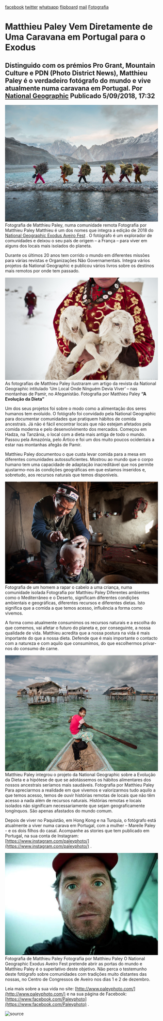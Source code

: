 [facebook](https://www.facebook.com/sharer/sharer.php?u=https%3A%2F%2Fwww.natgeo.pt%2Ffotografia%2F2018%2F09%2Fmatthieu-paley-vem-diretamente-de-uma-caravana-em-portugal-para-o-exodus) [twitter](https://twitter.com/share?url=https%3A%2F%2Fwww.natgeo.pt%2Ffotografia%2F2018%2F09%2Fmatthieu-paley-vem-diretamente-de-uma-caravana-em-portugal-para-o-exodus&via=natgeo&text=Matthieu%20Paley%20Vem%20Diretamente%20de%20Uma%20Caravana%20em%20Portugal%20para%20o%20Exodus) [whatsapp](https://web.whatsapp.com/send?text=https%3A%2F%2Fwww.natgeo.pt%2Ffotografia%2F2018%2F09%2Fmatthieu-paley-vem-diretamente-de-uma-caravana-em-portugal-para-o-exodus) [flipboard](https://share.flipboard.com/bookmarklet/popout?v=2&title=Matthieu%20Paley%20Vem%20Diretamente%20de%20Uma%20Caravana%20em%20Portugal%20para%20o%20Exodus&url=https%3A%2F%2Fwww.natgeo.pt%2Ffotografia%2F2018%2F09%2Fmatthieu-paley-vem-diretamente-de-uma-caravana-em-portugal-para-o-exodus) [mail](mailto:?subject=NatGeo&body=https%3A%2F%2Fwww.natgeo.pt%2Ffotografia%2F2018%2F09%2Fmatthieu-paley-vem-diretamente-de-uma-caravana-em-portugal-para-o-exodus%20-%20Matthieu%20Paley%20Vem%20Diretamente%20de%20Uma%20Caravana%20em%20Portugal%20para%20o%20Exodus) [Fotografia](https://www.natgeo.pt/fotografia) 
# Matthieu Paley Vem Diretamente de Uma Caravana em Portugal para o Exodus 
## Distinguido com os prémios Pro Grant, Mountain Culture e PDN (Photo District News), Matthieu Paley é o verdadeiro fotógrafo do mundo e vive atualmente numa caravana em Portugal. Por [National Geographic](https://www.natgeo.pt/autor/national-geographic) Publicado 5/09/2018, 17:32 
![Fotografia de Matthieu Paley, numa comunidade remota](img/files_styles_image_00_public_mathieu_0palley_0.jpg)
Fotografia de Matthieu Paley, numa comunidade remota Fotografia por Matthieu Paley Matthieu é um dos nomes que integra a edição de 2018 do [National Geographic Exodus Aveiro Fest](https://www.natgeo.pt/exodus) . O fotógrafo é um explorador de comunidades e deixou o seu país de origem – a França – para viver em alguns dos locais mais isolados do planeta. 

Durante os últimos 20 anos tem corrido o mundo em diferentes missões para várias revistas e Organizações Não Governamentais. Integra vários projetos da National Geographic e publicou vários livros sobre os destinos mais remotos por onde tem passado. 

![Fotografia nas montanhas de Pamir, no Afeganistão](img/files_styles_image_00_public_captura_0de_0ecr_c_a_0_01_0_1_c_0_c_a0s_011_0.png)
As fotografias de Matthieu Paley ilustraram um artigo da revista da National Geographic intitulado ‘Um Local Onde Ninguém Devia Viver’ – nas montanhas de Pamir, no Afeganistão. Fotografia por Matthieu Paley **“A Evolução da Dieta”** 

Um dos seus projetos foi sobre o modo como a alimentação dos seres humanos tem evoluído. O fotógrafo foi convidado pela National Geographic para documentar comunidades que pratiquem hábitos de comida ancestrais. Já não é fácil encontrar locais que não estejam afetados pela comida moderna e pelo desenvolvimento dos mercados. Começou em Hadza, na Tanzânia, o local com a dieta mais antiga de todo o mundo. Passou pela Amazónia, pelo Ártico e foi um dos muito poucos ocidentais a estar nas montanhas afegãs de Pamir. 

Matthieu Paley documentou o que custa levar comida para a mesa em diferentes comunidades autossuficientes. Mostrou ao mundo que o corpo humano tem uma capacidade de adaptação inacreditável que nos permite ajustarmo-nos às condições geográficas em que estamos inseridos e, sobretudo, aos recursos naturais que temos disponíveis. 

![Fotografia de homem a rapar o cabelo a uma criança](img/files_styles_image_00_public_captura_0de_0ecr_c_a_0_01_0_1_c_0_c_a0s_011.png)
Fotografia de um homem a rapar o cabelo a uma criança, numa comunidade isolada Fotografia por Matthieu Paley Diferentes ambientes como o Mediterrâneo e o Deserto, significam diferentes condições ambientais e geográficas, diferentes recursos e diferentes dietas. Isto significa que a comida a que temos acesso, influência a forma como vivemos. 

A forma como atualmente consumimos os recursos naturais e a escolha do que comemos, vai afetar o futuro do planeta e, por conseguinte, a nossa qualidade de vida. Matthieu acredita que a nossa postura na vida é mais importante do que a nossa dieta. Defende que é mais importante o contacto com a natureza e com aquilo que consumimos, do que escolhermos privar-nos do consumo de carne. 

![Fotografia do projeto 'Evolução da Dieta'](img/files_styles_image_00_public_eb1_1_c0_b_0a_de_d_c1_f_std.jpeg)
Matthieu Paley integrou o projeto da National Geographic sobre a Evolução da Dieta e a hipótese de que se adotássemos os hábitos alimentares dos nossos ancestrais seríamos mais saudáveis. Fotografia por Matthieu Paley Para apreciarmos a realidade em que vivemos e valorizarmos tudo aquilo a que temos acesso, temos de ouvir histórias remotas de locais que não têm acesso a nada além de recursos naturais. Histórias remotas e locais isolados não significam necessariamente que sejam geograficamente longínquos. São apenas afastados do mundo comum. 

Depois de viver no Paquistão, em Hong Kong e na Turquia, o fotógrafo está atualmente a viver numa carava em Portugal, com a mulher – Mareile Paley - e os dois filhos do casal. Acompanhe as stories que tem publicado em Portugal, na sua conta de Instagram: [https://www.instagram.com/paleyphoto/](https://www.instagram.com/paleyphoto/) . 

![Fotografia de Matthieu Paley](img/files_styles_image_00_public_matthieu_0paley.jpeg)
Fotografia de Matthieu Paley Fotografia por Matthieu Paley O National Geographic Exodus Aveiro Fest pretende abrir as portas do mundo e Matthieu Paley é o superlativo deste objetivo. Não perca o testemunho deste fotógrafo sobre comunidades com tradições muito distantes das nossas, no Centro de Congressos de Aveiro nos dias 1 e 2 de dezembro. 

Leia mais sobre a sua vida no site: [http://www.paleyphoto.com/](http://www.paleyphoto.com/) e na sua página de Facebook: [https://www.facebook.com/Paleyphoto](https://www.facebook.com/Paleyphoto) . 



![source](https://www.natgeo.pt/fotografia/2018/09/matthieu-paley-vem-diretamente-de-uma-caravana-em-portugal-para-o-exodus)